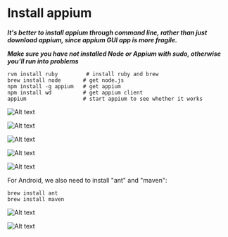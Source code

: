 # Install appium

***It's better to install appium through command line, rather than just download appium, since appium GUI app is more fragile.***

***Make sure you have not installed Node or Appium with sudo, otherwise you’ll run into problems***

<pre><code>rvm install ruby         # install ruby and brew
brew install node       # get node.js
npm install -g appium   # get appium
npm install wd          # get appium client
appium                  # start appium to see whether it works
</code></pre>

![Alt text](https://raw.githubusercontent.com/hy1984427/appium/master/images/install_ruby_brew.png "Install Ruby and Brew")

![Alt text](https://raw.githubusercontent.com/hy1984427/appium/master/images/install_node.png "Install Node")

![Alt text](https://raw.githubusercontent.com/hy1984427/appium/master/images/install_appium.png "Install appium")

![Alt text](https://raw.githubusercontent.com/hy1984427/appium/master/images/install_appium_client.png "Install appium client")

![Alt text](https://raw.githubusercontent.com/hy1984427/appium/master/images/start_appium.png "Start appium")

For Android, we also need to install "ant" and "maven":
<pre><code>brew install ant
brew install maven
</code></pre>

![Alt text](https://raw.githubusercontent.com/hy1984427/appium/master/images/install_ant.png "Install ant")

![Alt text](https://raw.githubusercontent.com/hy1984427/appium/master/images/install_maven.png "Install maven")

